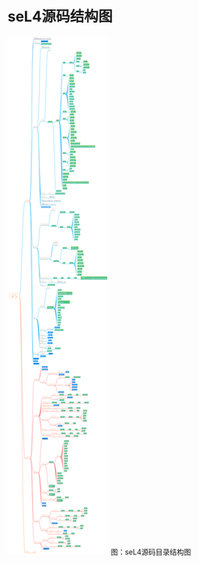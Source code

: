 <!--
SPDX-License-Identifier: GPL-2.0
Copyright 2022, tyyteam(Qingtao Liu, Yang Lei, Yang Chen)
qtliu@mail.ustc.edu.cn, le24@mail.ustc.edu.cn, chenyangcs@mail.ustc.edu.cn
-->
# seL4源码结构图

![seL4源码目录结构图](https://raw.githubusercontent.com/GooTal/picBed/master/myPics/seL4源码目录结构图.png)
图：seL4源码目录结构图

